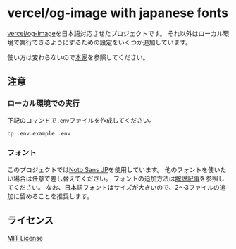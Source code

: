 # vercel/og-image with japanese fonts

[vercel/og-image](https://github.com/vercel/og-image)を日本語対応させたプロジェクトです。
それ以外はローカル環境で実行できるようにするための設定をいくつか追加しています。

使い方は変わらないので[本家](https://github.com/vercel/og-image)を参照してください。

## 注意

### ローカル環境での実行

下記のコマンドで`.env`ファイルを作成してください。

```sh
cp .env.example .env
```

### フォント

このプロジェクトでは[Noto Sans JP](https://fonts.google.com/noto/specimen/Noto+Sans+JP)を使用しています。
他のフォントを使いたい場合は任意で差し替えてください。
フォントの追加方法は[解説記事](https://blog.datsukan.me/vercel-og-image-japanese-fonts)を参照してください。
なお、日本語フォントはサイズが大きいので、2～3ファイルの追加に留めることを推奨します。

## ライセンス

[MIT License](https://en.wikipedia.org/wiki/MIT_License)
